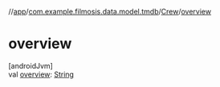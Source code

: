 //[app](../../../index.md)/[com.example.filmosis.data.model.tmdb](../index.md)/[Crew](index.md)/[overview](overview.md)

# overview

[androidJvm]\
val [overview](overview.md): [String](https://kotlinlang.org/api/latest/jvm/stdlib/kotlin/-string/index.html)
